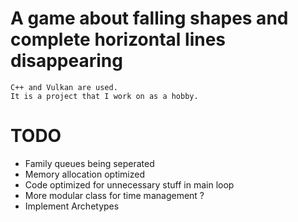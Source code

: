 # A game about falling shapes and complete horizontal lines disappearing
    C++ and Vulkan are used.
    It is a project that I work on as a hobby.

# TODO
* Family queues being seperated
* Memory allocation optimized
* Code optimized for unnecessary stuff in main loop
* More modular class for time management ?
* Implement Archetypes
